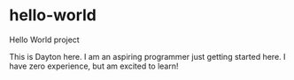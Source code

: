 # hello-world
Hello World project

This is Dayton here. I am an aspiring programmer just getting started here. I have zero experience, but am excited to learn!
